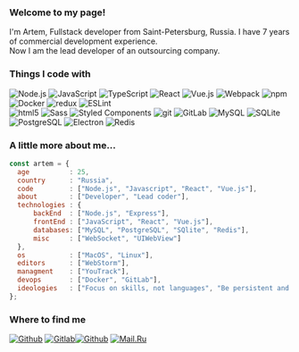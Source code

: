 <h3>Welcome to my page!</h3>
<p>I'm Artem, Fullstack developer from Saint-Petersburg, Russia. I have 7 years of commercial development experience. 
<br/>Now I am the lead developer of an outsourcing company.</p>

<h3>Things I code with</h3>
<p>
  <img alt="Node.js" src="https://img.shields.io/badge/-Node.js-43853d?style=flat-square&logo=Node.js&logoColor=white"/>
  <img alt="JavaScript" src="https://img.shields.io/badge/-JavaScript-F7DF1E?style=flat-square&logo=JavaScript&logoColor=white"/>
  <img alt="TypeScript" src="https://img.shields.io/badge/-TypeScript-007ACC?style=flat-square&logo=typescript&logoColor=white"/>
  <img alt="React" src="https://img.shields.io/badge/-React-45b8d8?style=flat-square&logo=react&logoColor=white"/>
  <img alt="Vue.js" src="https://img.shields.io/badge/-Vue.js-4FC08D?style=flat-square&logo=Vue.js&logoColor=white"/>
  <img alt="Webpack" src="https://img.shields.io/badge/-Webpack-8DD6F9?style=flat-square&logo=webpack&logoColor=white"/> 
  <img alt="npm" src="https://img.shields.io/badge/-NPM-CB3837?style=flat-square&logo=npm&logoColor=white"/>
  <img alt="Docker" src="https://img.shields.io/badge/-Docker-2496ED?style=flat-square&logo=docker&logoColor=white"/>
  <img alt="redux" src="https://img.shields.io/badge/-Redux-764ABC?style=flat-square&logo=redux&logoColor=white"/>
  <img alt="ESLint" src="https://img.shields.io/badge/-ESLint-4B32C3?style=flat-square&logo=eslint&logoColor=white"/>
  </br>
  <img alt="html5" src="https://img.shields.io/badge/-HTML5-E34F26?style=flat-square&logo=html5&logoColor=white"/>
  <img alt="Sass" src="https://img.shields.io/badge/-Sass-CC6699?style=flat-square&logo=sass&logoColor=white"/>
  <img alt="Styled Components" src="https://img.shields.io/badge/-Styled_Components-db7092?style=flat-square&logo=styled-components&logoColor=white"/>
  <img alt="git" src="https://img.shields.io/badge/-Git-F05032?style=flat-square&logo=git&logoColor=white"/>
  <img alt="GitLab" src="https://img.shields.io/badge/-GitLab-FC6D26?style=flat-square&logo=gitlab&logoColor=white"/>
  <img alt="MySQL" src="https://img.shields.io/badge/-MySQL-4479A1?style=flat-square&logo=MySQL&logoColor=white"/>
  <img alt="SQLite" src="https://img.shields.io/badge/-SQLite-003B57?style=flat-square&logo=SQLite&logoColor=white"/>
  <img alt="PostgreSQL" src="https://img.shields.io/badge/-PostgreSQL-4169E1?style=flat-square&logo=PostgreSQL&logoColor=white"/>
  <img alt="Electron" src="https://img.shields.io/badge/-Electron-47848F?style=flat-square&logo=Electron&logoColor=white"/>
  <img alt="Redis" src="https://img.shields.io/badge/-Redis-DC382D?style=flat-square&logo=Redis&logoColor=white"/>
 </p>
  <h3>A little more about me...</h3>
  
  ```javascript
const artem = {
    age          : 25,
    country      : "Russia",
    code         : ["Node.js", "Javascript", "React", "Vue.js"],
    about        : ["Developer", "Lead coder"],
    technologies : {
        backEnd  : ["Node.js", "Express"],
        frontEnd : ["JavaScript", "React", "Vue.js"],
        databases: ["MySQL", "PostgreSQL", "SQlite", "Redis"],
        misc     : ["WebSocket", "UIWebView"]
    },
    os           : ["MacOS", "Linux"],
    editors      : ["WebStorm"],
    managment    : ["YouTrack"],
    devops       : ["Docker", "GitLab"],
    ideologies   : ["Focus on skills, not languages", "Be persistent and learn", "Trying to solve problems without outside help"]
};
```

<h3>Where to find me</h3>
<p>
<a href="https://github.com/kuzzzminskii" target="_blank"><img alt="Github" src="https://img.shields.io/badge/GitHub-%2312100E.svg?&style=for-the-badge&logo=Github&logoColor=white"/></a> <a href="https://gitlab.com/kuzzzminskii" target="_blank"><img alt="Gitlab" src="https://img.shields.io/badge/GitLab-FC6D26.svg?&style=for-the-badge&logo=Gitlab&logoColor=white"/></a><a href="https://t.me/kuzzzminskii" target="_blank"><img alt="Github" src="https://img.shields.io/badge/Telegram-26A5E4.svg?&style=for-the-badge&logo=Telegram&logoColor=white"/></a> <a href="mailto:kuzminskii97@mail.ru" target="_blank"><img alt="Mail.Ru" src="https://img.shields.io/badge/Mail.Ru-005FF9.svg?&style=for-the-badge&logo=Mail.Ru&logoColor=white"/></a>
</p>
